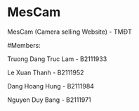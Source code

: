 # MesCam
MesCam (Camera selling Website) - TMĐT

#Members:

Truong Dang Truc Lam - B2111933

Le Xuan Thanh - B2111952

Dang Hoang Hung - B2111984

Nguyen Duy Bang - B2111971
